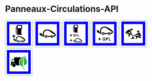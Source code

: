 # Panneaux-Circulations-API

<html>

<head>

<meta charset= "utf-8">

<link rel="stylesheet" href="cours.css">

</head>

<body>

<div class="conteneur">

<img class="sun" src="https://raw.githubusercontent.com/IDProjectFR/Panneaux-Circulations-API/main/Pictures/90px-France_road_sign_CE15g.svg.png" alt="Panneau Service">

<img class="sun" src="https://raw.githubusercontent.com/IDProjectFR/Panneaux-Circulations-API/main/Pictures/90px-France_road_sign_CE15i.svg.png" alt="Panneau Service">

<img class="sun" src="https://raw.githubusercontent.com/IDProjectFR/Panneaux-Circulations-API/main/Pictures/90px-France_road_sign_CE15h.svg.png" alt="Panneau Service">

<img class="sun" src="https://raw.githubusercontent.com/IDProjectFR/Panneaux-Circulations-API/main/Pictures/90px-France_road_sign_CE15j.svg.png" alt="Panneau Service">

<img class="sun" src="https://github.com/IDProjectFR/Panneaux-Circulations-API/blob/main/Pictures/90px-France_road_sign_CE23.svg.png" alt="Panneau Service">

<img class="sun" src="https://raw.githubusercontent.com/IDProjectFR/Panneaux-Circulations-API/main/Pictures/90px-France_road_sign_CE51.svg.png" alt="Panneau Service">

</div>

</body>

</html>
